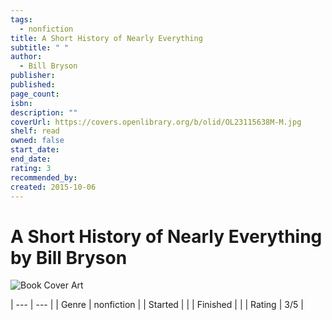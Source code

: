 ```yaml
---
tags:
  - nonfiction
title: A Short History of Nearly Everything
subtitle: " "
author:
  - Bill Bryson
publisher: 
published: 
page_count: 
isbn: 
description: ""
coverUrl: https://covers.openlibrary.org/b/olid/OL23115638M-M.jpg
shelf: read
owned: false
start_date: 
end_date: 
rating: 3
recommended_by: 
created: 2015-10-06
---
```


# A Short History of Nearly Everything by Bill Bryson

![Book Cover Art](https://covers.openlibrary.org/b/olid/OL23115638M-M.jpg)


| --- | --- |
| Genre | nonfiction |
| Started |  |
| Finished |  |
| Rating | 3/5 |

